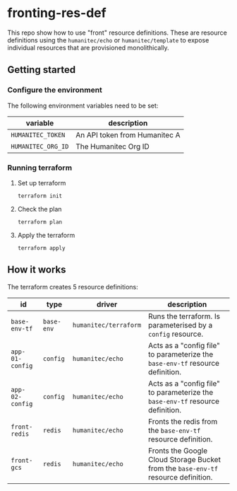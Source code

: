 # fronting-res-def

This repo show how to use "front" resource definitions. These are resource definitions using the `humanitec/echo` or `humanitec/template` to expose individual resources that are provisioned monolithically.

## Getting started

### Configure the environment

The following environment variables need to be set:

| variable | description |
| --- | --- |
| `HUMANITEC_TOKEN` | An API token from Humanitec A|
| `HUMANITEC_ORG_ID` | The Humanitec Org ID |

### Running terraform

1. Set up terraform
   ```
   terraform init
   ```

2. Check the plan
   ```
   terraform plan
   ```

3. Apply the terraform
   ```
   terraform apply
   ```

## How it works

The terraform creates 5 resource definitions:

| id | type | driver | description |
| --- | --- | --- | --- |
| `base-env-tf` | `base-env` | `humanitec/terraform` | Runs the terraform. Is parameterised by a `config` resource. |
| `app-01-config` | `config` | `humanitec/echo` | Acts as a "config file" to parameterize the `base-env-tf` resource definition. |
| `app-02-config` | `config` | `humanitec/echo` | Acts as a "config file" to parameterize the `base-env-tf` resource definition. |
| `front-redis` | `redis` | `humanitec/echo` | Fronts the redis from the `base-env-tf` resource definition. |
| `front-gcs` | `redis` | `humanitec/echo` | Fronts the Google Cloud Storage Bucket from the `base-env-tf` resource definition. |

